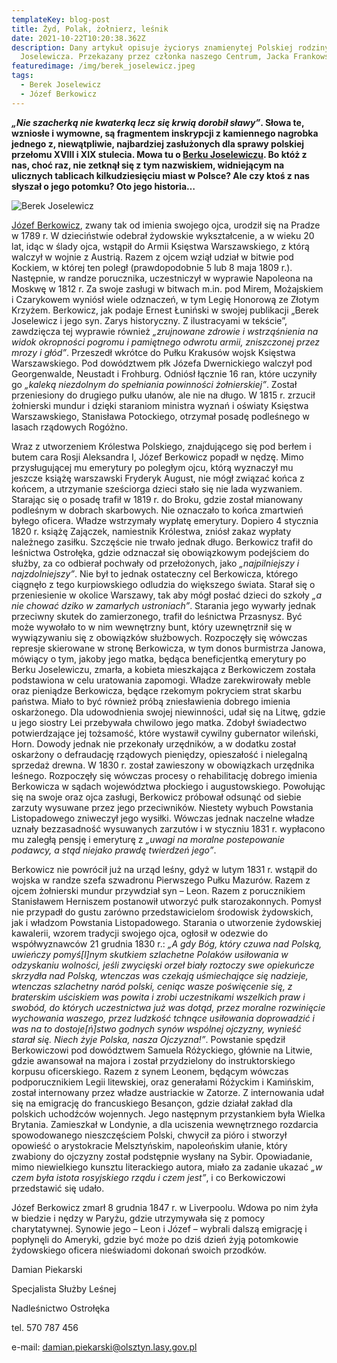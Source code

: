 ```yaml
---
templateKey: blog-post
title: Żyd, Polak, żołnierz, leśnik
date: 2021-10-22T10:20:38.362Z
description: Dany artykuł opisuje życiorys znamienytej Polskiej rodziny Berka i
  Joselewicza. Przekazany przez członka naszego Centrum, Jacka Frankowskiego.
featuredimage: /img/berek_joselewicz.jpeg
tags:
  - Berek Joselewicz
  - Józef Berkowicz
---
```

***„Nie szacherką nie kwaterką lecz się krwią dorobił sławy”*. Słowa te, wzniosłe i wymowne, są fragmentem inskrypcji z kamiennego nagrobka jednego z, niewątpliwie, najbardziej zasłużonych dla sprawy polskiej przełomu XVIII i XIX stulecia. Mowa tu o [Berku Joselewiczu](https://en.wikipedia.org/wiki/Berek_Joselewicz). Bo któż z nas, choć raz, nie zetknął się z tym nazwiskiem, widniejącym na ulicznych tablicach kilkudziesięciu miast w Polsce? Ale czy ktoś z nas słyszał o jego potomku? Oto jego historia…**

![](/img/berek_joselewicz.jpeg "Berek Joselewicz")

[Józef Berkowicz](https://en.wikipedia.org/wiki/J%C3%B3zef_Berkowicz), zwany tak od imienia swojego ojca, urodził się na Pradze w 1789 r. W dzieciństwie odebrał żydowskie wykształcenie, a w wieku 20 lat, idąc w ślady ojca, wstąpił do Armii Księstwa Warszawskiego, z którą walczył w wojnie z Austrią. Razem z ojcem wziął udział w bitwie pod Kockiem, w której ten poległ (prawdopodobnie 5 lub 8 maja 1809 r.). Następnie, w randze porucznika, uczestniczył w wyprawie Napoleona na Moskwę w 1812 r. Za swoje zasługi w bitwach m.in. pod Mirem, Możajskiem i Czarykowem wyniósł wiele odznaczeń, w tym Legię Honorową ze Złotym Krzyżem. Berkowicz, jak podaje Ernest Łuniński w swojej publikacji „Berek Joselewicz i jego syn. Zarys historyczny. Z ilustracyami w tekście”, zawdzięcza tej wyprawie również *„zrujnowane zdrowie i wstrząśnienia na widok okropności pogromu i pamiętnego odwrotu armii, zniszczonej przez mrozy i głód”*. Przeszedł wkrótce do Pułku Krakusów wojsk Księstwa Warszawskiego. Pod dowództwem płk Józefa Dwernickiego walczył pod Georgenwalde, Neustadt i Frohburg. Odniósł łącznie 16 ran, które uczyniły go *„kaleką niezdolnym do spełniania powinności żołnierskiej”*. Został przeniesiony do drugiego pułku ułanów, ale nie na długo. W 1815 r. zrzucił żołnierski mundur i dzięki staraniom ministra wyznań i oświaty Księstwa Warszawskiego, Stanisława Potockiego, otrzymał posadę podleśnego w lasach rządowych Rogóżno.

Wraz z utworzeniem Królestwa Polskiego, znajdującego się pod berłem i butem cara Rosji Aleksandra I, Józef Berkowicz popadł w nędzę. Mimo przysługującej mu emerytury po poległym ojcu, którą wyznaczył mu jeszcze książę warszawski Fryderyk August, nie mógł związać końca z końcem, a utrzymanie sześciorga dzieci stało się nie lada wyzwaniem. Starając się o posadę trafił w 1819 r. do Broku, gdzie został mianowany podleśnym w dobrach skarbowych. Nie oznaczało to końca zmartwień byłego oficera. Władze wstrzymały wypłatę emerytury. Dopiero 4 stycznia 1820 r. książę Zajączek, namiestnik Królestwa, zniósł zakaz wypłaty należnego zasiłku. Szczęście nie trwało jednak długo. Berkowicz trafił do leśnictwa Ostrołęka, gdzie odznaczał się obowiązkowym podejściem do służby, za co odbierał pochwały od przełożonych, jako *„najpilniejszy i najzdolniejszy”*. Nie był to jednak ostateczny cel Berkowicza, którego ciągnęło z tego kurpiowskiego odludzia do większego świata. Starał się o przeniesienie w okolice Warszawy, tak aby mógł posłać dzieci do szkoły *„a nie chować dziko w zamarłych ustroniach”*. Starania jego wywarły jednak przeciwny skutek do zamierzonego, trafił do leśnictwa Przasnysz. Być może wywołało to w nim wewnętrzny bunt, który uzewnętrznił się w wywiązywaniu się z obowiązków służbowych. Rozpoczęły się wówczas represje skierowane w stronę Berkowicza, w tym donos burmistrza Janowa, mówiący o tym, jakoby jego matka, będąca beneficjentką emerytury po Berku Joselewiczu, zmarła, a kobieta mieszkająca z Berkowiczem została podstawiona w celu uratowania zapomogi. Władze zarekwirowały meble oraz pieniądze Berkowicza, będące rzekomym pokryciem strat skarbu państwa. Miało to być również próbą zniesławienia dobrego imienia oskarżonego. Dla udowodnienia swojej niewinności, udał się na Litwę, gdzie u jego siostry Lei przebywała chwilowo jego matka. Zdobył świadectwo potwierdzające jej tożsamość, które wystawił cywilny gubernator wileński, Horn. Dowody jednak nie przekonały urzędników, a w dodatku został oskarżony o defraudację rządowych pieniędzy, opieszałość i nielegalną sprzedaż drewna. W 1830 r. został zawieszony w obowiązkach urzędnika leśnego. Rozpoczęły się wówczas procesy o rehabilitację dobrego imienia Berkowicza w sądach województwa płockiego i augustowskiego. Powołując się na swoje oraz ojca zasługi, Berkowicz próbował odsunąć od siebie zarzuty wysuwane przez jego przeciwników. Niestety wybuch Powstania Listopadowego zniweczył jego wysiłki. Wówczas jednak naczelne władze uznały bezzasadność wysuwanych zarzutów i w styczniu 1831 r. wypłacono mu zaległą pensję i emeryturę z *„uwagi na moralne postepowanie podawcy, a stąd niejako prawdę twierdzeń jego”*.

Berkowicz nie powrócił już na urząd leśny, gdyż w lutym 1831 r. wstąpił do wojska w randze szefa szwadronu Pierwszego Pułku Mazurów. Razem z ojcem żołnierski mundur przywdział syn – Leon. Razem z porucznikiem Stanisławem Herniszem postanowił utworzyć pułk starozakonnych. Pomysł nie przypadł do gustu zarówno przedstawicielom środowisk żydowskich, jak i władzom Powstania Listopadowego. Starania o utworzenie żydowskiej kawalerii, wzorem tradycji swojego ojca, ogłosił w odezwie do współwyznawców 21 grudnia 1830 r.: *„A gdy Bóg, który czuwa nad Polską, uwieńczy pomyś\[l]nym skutkiem szlachetne Polaków usiłowania w odzyskaniu wolności, jeśli zwycięski orzeł biały roztoczy swe opiekuńcze skrzydła nad Polską, wtenczas was czekają uśmiechające się nadzieje, wtenczas szlachetny naród polski, ceniąc wasze poświęcenie się, z braterskim uściskiem was powita i zrobi uczestnikami wszelkich praw i swobód, do których uczestnictwa już was dotąd, przez moralne rozwinięcie wychowania waszego, przez ludzkość tchnące usiłowania doprowadzić i was na to dostoje\[ń]stwo godnych synów wspólnej ojczyzny, wynieść starał się. Niech żyje Polska, nasza Ojczyzna!”*. Powstanie spędził Berkowiczowi pod dowództwem Samuela Różyckiego, głównie na Litwie, gdzie awansował na majora i został przydzielony do instruktorskiego korpusu oficerskiego. Razem z synem Leonem, będącym wówczas podporucznikiem Legii litewskiej, oraz generałami Różyckim i Kamińskim, został internowany przez władze austriackie w Zatorze. Z internowania udał się na emigrację do francuskiego Besançon, gdzie działał zakład dla polskich uchodźców wojennych. Jego następnym przystankiem była Wielka Brytania. Zamieszkał w Londynie, a dla uciszenia wewnętrznego rozdarcia spowodowanego nieszczęściem Polski, chwycił za pióro i stworzył opowieść o arystokracie Melsztyńskim, napoleońskim ułanie, który zwabiony do ojczyzny został podstępnie wysłany na Sybir. Opowiadanie, mimo niewielkiego kunsztu literackiego autora, miało za zadanie ukazać *„w czem była istota rosyjskiego rządu i czem jest”*, i co Berkowiczowi przedstawić się udało.

Józef Berkowicz zmarł 8 grudnia 1847 r. w Liverpoolu. Wdowa po nim żyła w biedzie i nędzy w Paryżu, gdzie utrzymywała się z pomocy charytatywnej. Synowie jego – Leon i Józef – wybrali dalszą emigrację i popłynęli do Ameryki, gdzie być może po dziś dzień żyją potomkowie żydowskiego oficera nieświadomi dokonań swoich przodków.

Damian Piekarski

Specjalista Służby Leśnej

Nadleśnictwo Ostrołęka

tel. 570 787 456

e-mail: damian.piekarski@olsztyn.lasy.gov.pl